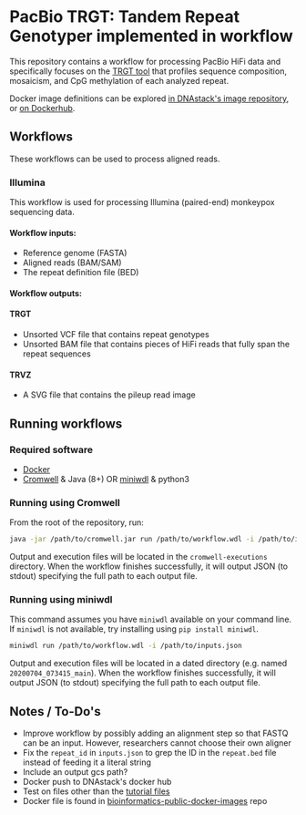 # PacBio TRGT: Tandem Repeat Genotyper implemented in workflow

This repository contains a workflow for processing PacBio HiFi data and specifically focuses on the [TRGT tool](https://github.com/pacificBiosciences/trgt/) that profiles sequence composition, mosaicism, and CpG methylation of each analyzed repeat. 

Docker image definitions can be explored [in DNAstack's image repository](https://github.com/dnastack/bioinformatics-public-docker-images), or [on Dockerhub](https://hub.docker.com/u/dnastack).


## Workflows

These workflows can be used to process aligned reads.


### Illumina

This workflow is used for processing Illumina (paired-end) monkeypox sequencing data.

#### Workflow inputs:

* Reference genome (FASTA)
* Aligned reads (BAM/SAM)
* The repeat definition file (BED)

#### Workflow outputs:

#### TRGT
* Unsorted VCF file that contains repeat genotypes 
* Unsorted BAM file that contains pieces of HiFi reads that fully span the repeat sequences

#### TRVZ
* A SVG file that contains the pileup read image 


## Running workflows

### Required software

- [Docker](https://docs.docker.com/get-docker/)
- [Cromwell](https://github.com/broadinstitute/cromwell/releases) & Java (8+) OR [miniwdl](https://github.com/chanzuckerberg/miniwdl/releases) & python3

### Running using Cromwell

From the root of the repository, run:

```bash
java -jar /path/to/cromwell.jar run /path/to/workflow.wdl -i /path/to/inputs.json
```

Output and execution files will be located in the `cromwell-executions` directory. When the workflow finishes successfully, it will output JSON (to stdout) specifying the full path to each output file.


### Running using miniwdl

This command assumes you have `miniwdl` available on your command line. If `miniwdl` is not available, try installing using `pip install miniwdl`.

```bash
miniwdl run /path/to/workflow.wdl -i /path/to/inputs.json
```

Output and execution files will be located in a dated directory (e.g. named `20200704_073415_main`). When the workflow finishes successfully, it will output JSON (to stdout) specifying the full path to each output file. 

## Notes / To-Do's

* Improve workflow by possibly adding an alignment step so that FASTQ can be an input. However, researchers cannot choose their own aligner
* Fix the `repeat_id` in `inputs.json` to grep the ID in the `repeat.bed` file instead of feeding it a literal string
* Include an output gcs path?
* Docker push to DNAstack's docker hub
* Test on files other than the [tutorial files](https://github.com/PacificBiosciences/trgt/tree/main/example)
* Docker file is found in [bioinformatics-public-docker-images](https://github.com/DNAstack/bioinformatics-public-docker-images/tree/pacbio-trgt/pacbio_trgt_tools/0.0.1) repo

